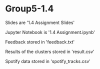 # Group5-1.4
Slides are '1.4 Assignment Slides'

Jupyter Notebook is '1.4 Assignment.ipynb'

Feedback stored in 'feedback.txt'

Results of the clusters stored in 'result.csv'

Spotify data stored in 'spotify_tracks.csv'
